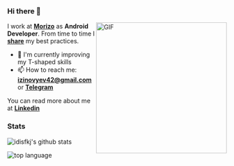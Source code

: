 ### Hi there 👋

<img align="right" alt="GIF" height="300px" src="https://media.giphy.com/media/VekcnHOwOI5So/giphy.gif" />

I work at **[Morizo](http://morizo.ru)** as **Android Developer**. From time to time I **[share](https://t.me/hobbittales)** my best practices. 

- 🌱 I'm currently improving my T-shaped skills
- 📫 How to reach me: **izinovyev42@gmail.com** or **[Telegram](https://t.me/imbeerus)**

You can read more about me at **[Linkedin](https://www.linkedin.com/in/иван-з-b62aba114/)**

### Stats
![idisfkj's github stats](https://github-readme-stats.vercel.app/api?username=imbeerus&layout=compact&count_private=true&theme=dracula&hide=contribs,issues&show_icons=true&include_all_commits=true&disable_animations=true)

![top language](https://github-readme-stats.vercel.app/api/top-langs/?username=imbeerus&langs_count=3t&count_private=true&theme=dracula&hide=contribs,issues&show_icons=true)
